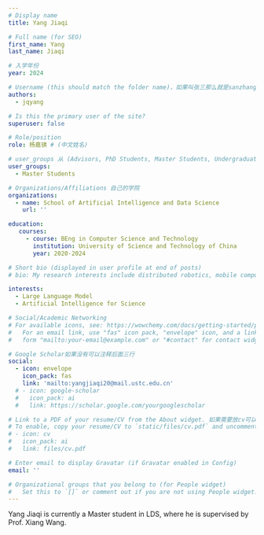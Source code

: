 ```yaml
---
# Display name
title: Yang Jiaqi

# Full name (for SEO)
first_name: Yang
last_name: Jiaqi

# 入学年份
year: 2024

# Username (this should match the folder name)，如果叫张三那么就是sanzhang
authors:
  - jqyang

# Is this the primary user of the site? 
superuser: false

# Role/position 
role: 杨嘉骐 # (中文姓名)

# user_groups 从 (Advisors, PhD Students, Master Students, Undergraduate) 从这四个里面选
user_groups:
  - Master Students

# Organizations/Affiliations 自己的学院
organizations:
  - name: School of Artificial Intelligence and Data Science
    url: ''

education:
   courses:
     - course: BEng in Computer Science and Technology
       institution: University of Science and Technology of China
       year: 2020-2024

# Short bio (displayed in user profile at end of posts)
# bio: My research interests include distributed robotics, mobile computing and programmable matter.

interests:
  - Large Language Model
  - Artificial Intelligence for Science

# Social/Academic Networking
# For available icons, see: https://wowchemy.com/docs/getting-started/page-builder/#icons
#   For an email link, use "fas" icon pack, "envelope" icon, and a link in the
#   form "mailto:your-email@example.com" or "#contact" for contact widget.

# Google Scholar如果没有可以注释后面三行
social:
  - icon: envelope
    icon_pack: fas
    link: 'mailto:yangjiaqi20@mail.ustc.edu.cn'
  # - icon: google-scholar
  #   icon_pack: ai
  #   link: https://scholar.google.com/yourgooglescholar

# Link to a PDF of your resume/CV from the About widget. 如果需要放cv可以发给我
# To enable, copy your resume/CV to `static/files/cv.pdf` and uncomment the lines below.
# - icon: cv
#   icon_pack: ai
#   link: files/cv.pdf

# Enter email to display Gravatar (if Gravatar enabled in Config)
email: ''

# Organizational groups that you belong to (for People widget)
#   Set this to `[]` or comment out if you are not using People widget.
---
```


Yang Jiaqi is currently a Master student in LDS, where he is supervised by Prof. Xiang Wang.
